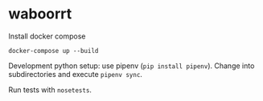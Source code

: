 # waboorrt

Install docker compose

    docker-compose up --build

Development python setup: use pipenv (`pip install pipenv`). Change into subdirectories and execute `pipenv sync`.

Run tests with `nosetests`.